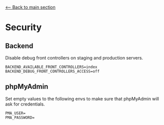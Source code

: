[<-- Back to main section](../README.md)

# Security

## Backend

Disable debug front controllers on staging and production servers.

```
BACKEND_AVAILABLE_FRONT_CONTROLLERS=index
BACKEND_DEBUG_FRONT_CONTROLLERS_ACCESS=off
```

## phpMyAdmin

Set empty values to the following envs to make sure that 
phpMyAdmin will ask for credentials.

```
PMA_USER=
PMA_PASSWORD=
```
